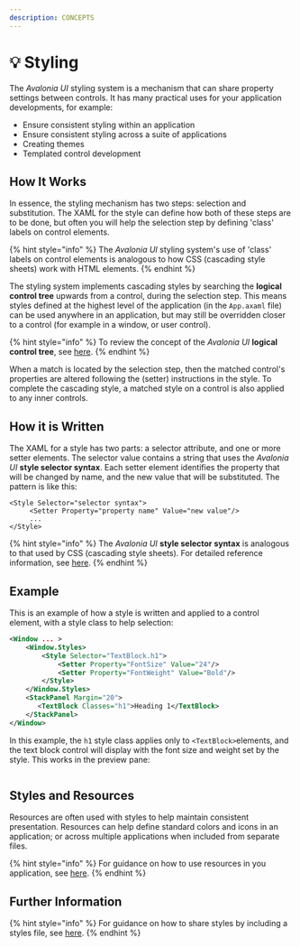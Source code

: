 ```yaml
---
description: CONCEPTS
---
```


# 💡 Styling

The _Avalonia UI_ styling system is a mechanism that can share property settings between controls. It has many practical uses for your application developments, for example:

* Ensure consistent styling within an application
* Ensure consistent styling across a suite of applications
* Creating themes
* Templated control development

## How It Works

In essence, the styling mechanism has two steps: selection and substitution. The XAML for the style can define how both of these steps are to be done, but often you will help the selection step by defining 'class' labels on control elements.

{% hint style="info" %}
The _Avalonia UI_ styling system's use of 'class' labels on control elements is analogous to how CSS (cascading style sheets) work with HTML elements.&#x20;
{% endhint %}

The styling system implements cascading styles by searching the **logical control tree** upwards from a control, during the selection step. This means styles defined at the highest level of the application (in the `App.axaml` file) can be used anywhere in an application, but may still be overridden closer to a control (for example in a window, or user control).

{% hint style="info" %}
To review the concept of the _Avalonia UI_ **logical control tree**, see [here](control-trees.md).&#x20;
{% endhint %}

When a match is located by the selection step, then the matched control's properties are altered following the (setter) instructions in the style. To complete the cascading style, a matched style on a control is also applied to any inner controls.&#x20;

## How it is Written

The XAML for a style has two parts: a selector attribute, and one or more setter elements. The selector value contains a string that uses the _Avalonia UI_ **style selector syntax**. Each setter element identifies the property that will be changed by name, and the new value that will be substituted. The pattern is like this:

```
<Style Selector="selector syntax">
     <Setter Property="property name" Value="new value"/>
     ...
</Style>
```

{% hint style="info" %}
The _Avalonia UI_ **style selector syntax** is analogous to that used by CSS (cascading style sheets). For detailed reference information, see [here](../reference/styles/style-selector-syntax.md). &#x20;
{% endhint %}

## Example

This is an example of how a style is written and applied to a control element, with a style class to help selection:

```xml
<Window ... >
    <Window.Styles>
        <Style Selector="TextBlock.h1">
            <Setter Property="FontSize" Value="24"/>
            <Setter Property="FontWeight" Value="Bold"/>
        </Style>
    </Window.Styles>
    <StackPanel Margin="20">
       <TextBlock Classes="h1">Heading 1</TextBlock>
    </StackPanel>
</Window>
```

In this example, the `h1` style class applies only to `<TextBlock>`elements, and the text block control will display with the font size and weight set by the style. This works in the preview pane:

<figure><img src="../.gitbook/assets/image (5) (5).png" alt=""><figcaption></figcaption></figure>

## Styles and Resources

Resources are often used with styles to help maintain consistent presentation. Resources can help define standard colors and icons in an application; or across multiple applications when included from separate files.

{% hint style="info" %}
For guidance on how to use resources in you application, see [here](../guides/styles-and-resources/resources.md).
{% endhint %}

## Further Information

{% hint style="info" %}
For guidance on how to share styles by including a styles file, see [here](../guides/styles-and-resources/how-to-use-included-styles.md).
{% endhint %}

